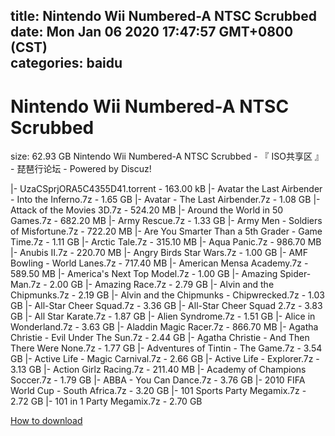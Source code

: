 
title: Nintendo Wii Numbered-A NTSC Scrubbed
date: Mon Jan 06 2020 17:47:57 GMT+0800 (CST)    
categories: baidu
---

# Nintendo Wii Numbered-A NTSC Scrubbed
size: 62.93 GB
 Nintendo Wii Numbered-A NTSC Scrubbed - 『 ISO共享区 』 - 琵琶行论坛 - Powered by Discuz!
 
|- UzaCSprjORA5C4355D41.torrent - 163.00 kB
|- Avatar the Last Airbender - Into the Inferno.7z - 1.65 GB
|- Avatar - The Last Airbender.7z - 1.08 GB
|- Attack of the Movies 3D.7z - 524.20 MB
|- Around the World in 50 Games.7z - 682.20 MB
|- Army Rescue.7z - 1.33 GB
|- Army Men - Soldiers of Misfortune.7z - 722.20 MB
|- Are You Smarter Than a 5th Grader - Game Time.7z - 1.11 GB
|- Arctic Tale.7z - 315.10 MB
|- Aqua Panic.7z - 986.70 MB
|- Anubis II.7z - 220.70 MB
|- Angry Birds Star Wars.7z - 1.00 GB
|- AMF Bowling - World Lanes.7z - 717.40 MB
|- American Mensa Academy.7z - 589.50 MB
|- America's Next Top Model.7z - 1.00 GB
|- Amazing Spider-Man.7z - 2.00 GB
|- Amazing Race.7z - 2.79 GB
|- Alvin and the Chipmunks.7z - 2.19 GB
|- Alvin and the Chipmunks - Chipwrecked.7z - 1.03 GB
|- All-Star Cheer Squad.7z - 3.36 GB
|- All-Star Cheer Squad 2.7z - 3.83 GB
|- All Star Karate.7z - 1.87 GB
|- Alien Syndrome.7z - 1.51 GB
|- Alice in Wonderland.7z - 3.63 GB
|- Aladdin Magic Racer.7z - 866.70 MB
|- Agatha Christie - Evil Under The Sun.7z - 2.44 GB
|- Agatha Christie - And Then There Were None.7z - 1.77 GB
|- Adventures of Tintin - The Game.7z - 3.54 GB
|- Active Life - Magic Carnival.7z - 2.66 GB
|- Active Life - Explorer.7z - 3.13 GB
|- Action Girlz Racing.7z - 211.40 MB
|- Academy of Champions Soccer.7z - 1.79 GB
|- ABBA - You Can Dance.7z - 3.76 GB
|- 2010 FIFA World Cup - South Africa.7z - 3.20 GB
|- 101 Sports Party Megamix.7z - 2.72 GB
|- 101 in 1 Party Megamix.7z - 2.70 GB

[How to download](https://bpcam.bemobtrk.com/go/2ceec3aa-1ca2-46d6-b9ff-aaa5c184517c?jno=5416)